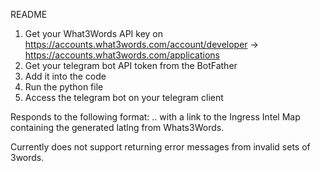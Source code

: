 README

1. Get your What3Words API key on https://accounts.what3words.com/account/developer → https://accounts.what3words.com/applications
2. Get your telegram bot API token from the BotFather
3. Add it into the code
4. Run the python file 
5. Access the telegram bot on your telegram client

Responds to the following format: <word1>.<word2>.<word3> with a link to the Ingress Intel Map containing the generated latlng from Whats3Words. 

Currently does not support returning error messages from invalid sets of 3words. 